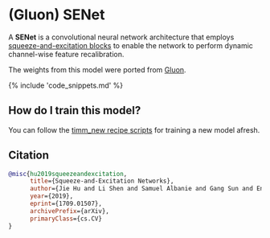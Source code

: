 # (Gluon) SENet

A **SENet** is a convolutional neural network architecture that employs [squeeze-and-excitation blocks](https://paperswithcode.com/method/squeeze-and-excitation-block) to enable the network to perform dynamic channel-wise feature recalibration.

The weights from this model were ported from [Gluon](https://cv.gluon.ai/model_zoo/classification.html).

{% include 'code_snippets.md' %}

## How do I train this model?

You can follow the [timm_new recipe scripts](https://rwightman.github.io/pytorch-image-models/scripts/) for training a new model afresh.

## Citation

```BibTeX
@misc{hu2019squeezeandexcitation,
      title={Squeeze-and-Excitation Networks},
      author={Jie Hu and Li Shen and Samuel Albanie and Gang Sun and Enhua Wu},
      year={2019},
      eprint={1709.01507},
      archivePrefix={arXiv},
      primaryClass={cs.CV}
}
```

<!--
Type: model-index
Collections:
- Name: Gloun SENet
  Paper:
    Title: Squeeze-and-Excitation Networks
    URL: https://paperswithcode.com/paper/squeeze-and-excitation-networks
Models:
- Name: gluon_senet154
  In Collection: Gloun SENet
  Metadata:
    FLOPs: 26681705136
    Parameters: 115090000
    File Size: 461546622
    Architecture:
    - Convolution
    - Dense Connections
    - Global Average Pooling
    - Max Pooling
    - Softmax
    - Squeeze-and-Excitation Block
    Tasks:
    - Image Classification
    Training Data:
    - ImageNet
    ID: gluon_senet154
    Crop Pct: '0.875'
    Image Size: '224'
    Interpolation: bicubic
  Code: https://github.com/rwightman/pytorch-image-models/blob/d8e69206be253892b2956341fea09fdebfaae4e3/timm_new/models/gluon_resnet.py#L239
  Weights: https://github.com/rwightman/pytorch-pretrained-gluonresnet/releases/download/v0.1/gluon_senet154-70a1a3c0.pth
  Results:
  - Task: Image Classification
    Dataset: ImageNet
    Metrics:
      Top 1 Accuracy: 81.23%
      Top 5 Accuracy: 95.35%
-->
